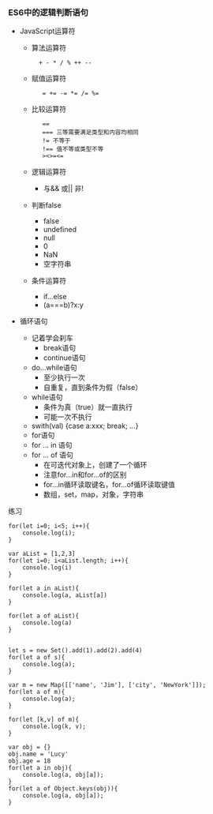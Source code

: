 ### ES6中的逻辑判断语句 ###
- JavaScript运算符
	- 算法运算符
		
			+ - * / % ++ --
	- 赋值运算符

			 = += -= *= /= %=
	- 比较运算符

			 ==
			 === 三等需要满足类型和内容均相同
			 != 不等于
			 !== 值不等或类型不等
			 ><>=<=
	- 逻辑运算符
		- 与&& 或|| 非!
	- 判断false
		- false
		- undefined
		- null
		- 0
		- NaN
		- 空字符串
	- 条件运算符
		- if...else
		- (a===b)?x:y

- 循环语句
	- 记着学会刹车
		- break语句
		- continue语句
	- do...while语句
		- 至少执行一次
		- 自重复，直到条件为假（false）
	- while语句
		- 条件为真（true）就一直执行
		- 可能一次不执行
	- swith(val) {case a:xxx; break; ...}
	- for语句
	- for ... in 语句
	- for ... of 语句
		- 在可迭代对象上，创建了一个循环
		- 注意for...in和for...of的区别
		- for...in循环读取键名，for...of循环读取键值
		- 数组，set，map，对象，字符串

练习
	
	for(let i=0; i<5; i++){
		console.log(i);
	}
	
	var aList = [1,2,3]
	for(let i=0; i<aList.length; i++){
		console.log(i)
	}
	
	for(let a in aList){
		console.log(a, aList[a])
	}
	
	for(let a of aList){
		console.log(a)
	}
	
	
	let s = new Set().add(1).add(2).add(4)
	for(let a of s){
		console.log(a);
	}
	
	var m = new Map([['name', 'Jim'], ['city', 'NewYork']]);
	for(let a of m){
		console.log(a);
	}
	
	for(let [k,v] of m){
		console.log(k, v);
	}
	
	var obj = {}
	obj.name = 'Lucy'
	obj.age = 18
	for(let a in obj){
		console.log(a, obj[a]);
	}
	for(let a of Object.keys(obj)){
		console.log(a, obj[a]);
	}
